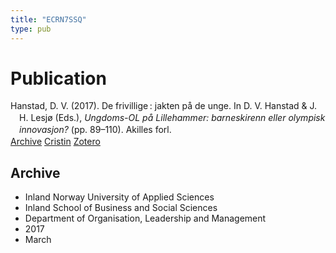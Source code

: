 ```yaml
---
title: "ECRN7SSQ"
type: pub
---
```

<h1>Publication</h1>
<article id="csl-bib-container-ECRN7SSQ" class="csl-bib-container">
  <div class="csl-bib-body" style="line-height: 1.35; padding-left: 1em; text-indent:-1em;">
  <div class="csl-entry">Hanstad, D. V. (2017). De frivillige&#x202F;: jakten p&#xE5; de unge. In D. V. Hanstad &amp; J. H. Lesj&#xF8; (Eds.), <i>Ungdoms-OL p&#xE5; Lillehammer: barneskirenn eller olympisk innovasjon?</i> (pp. 89&#x2013;110). Akilles forl.</div>
</div>
  <div class="csl-bib-buttons">
    <a href="#taxonomy-article-ECRN7SSQ" class="csl-bib-button">Archive</a>
    <a href="https://app.cristin.no/results/show.jsf?id=1456017" alt="Cristin URL" class="csl-bib-button">Cristin</a>
    <a href="http://zotero.org/groups/5402882/items/ECRN7SSQ" alt="Zotero URL" class="csl-bib-button">Zotero</a>
  </div>
  <div id="csl-bib-meta-container-ECRN7SSQ"></div>
</article>
<div id="csl-bib-meta-ECRN7SSQ" class="csl-bib-meta">
  <article id="taxonomy-article-ECRN7SSQ" class="taxonomy-article">
    <h1>Archive</h1>
    <ul>
      <li>Inland Norway University of Applied Sciences</li>
      <li>Inland School of Business and Social Sciences</li>
      <li>Department of Organisation, Leadership and Management</li>
      <li>2017</li>
      <li>March</li>
    </ul>
  </article>
</div>
